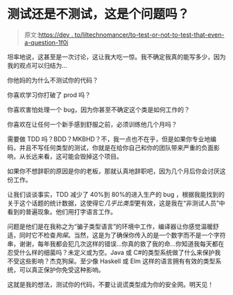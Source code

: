 # 测试还是不测试，这是个问题吗？

> 原文:[https://dev . to/liltechnomancer/to-test-or-not-to-test-that-even-a-question-1f0i](https://dev.to/liltechnomancer/to-test-or-not-to-test-is-that-even-a-question-1f0i)

坦率地说，这甚至是一次讨论，这让我大吃一惊。我不确定我真的能写多少，因为我的观点可以归结为...

你他妈的为什么不测试你的代码？

你喜欢学习你打破了 prod 吗？

你喜欢害怕处理一个 bug，因为你甚至不确定这个类是如何工作的？

你喜欢在让任何一个新手感到舒服之前，必须训练他几个月吗？

需要做 TDD 吗？BDD？MKBHD？不，我一点也不在乎，但是如果你专业地编码，并且不写任何类型的测试，你就是在给你自己和你的团队带来严重的负面影响，从长远来看，这可能会毁掉这个项目。

如果你不想辞职的原因是你的老板，那就认真地辞职吧，因为几个月后你会讨厌这份工作。

让我们谈谈事实，TDD 减少了 40%到 80%的进入生产的 bug
，根据我能找到的关于这个话题的统计数据，这使得它*几乎比类型*更有效，这是我在“非测试人员”中看到的普遍现象。他们用打字语言工作。

问题是他们是在我称之为“骗子类型语言”的环境中工作，编译器让你感觉温暖舒适，同时它不检查*狗屎*。当然，这是为了确保你传入的是一个数字而不是一个字符串，谢谢，每年我都会犯几次这样的错误...你真的救了我的命...你知道我每天都在忍受什么样的细菌吗？未定义或为空。Java 或 C#的类型系统做了什么来保护我不受这些影响？杰克狗屎。至少像 Haskell 或 Elm 这样的语言拥有有效的类型系统，可以真正保护你免受这种影响。

这就是我的想法，测试你的代码，不要让说谎类型成为你的安全网。明天见！